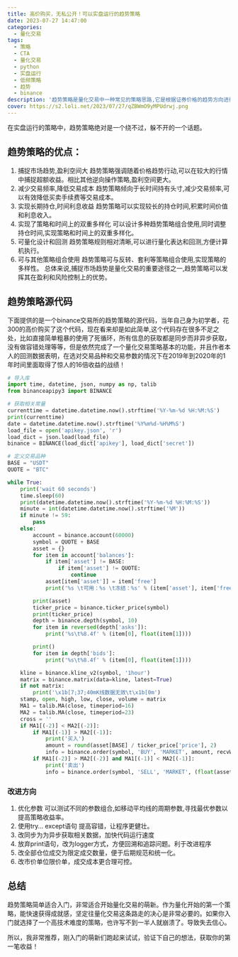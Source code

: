 ```yaml
---
title: 高价购买，无私公开！可以实盘运行的趋势策略
date: 2023-07-27 14:47:00
categories:
  - 量化交易
tags:
  - 策略
  - CTA
  - 量化交易
  - python
  - 实盘运行
  - 低频策略
  - 趋势
  - binance
description: '趋势策略是量化交易中一种常见的策略思路,它是根据证券价格的趋势方向进行买卖的策略。该策略的基本思想是“趋势是你的朋友”。'
cover: https://s2.loli.net/2023/07/27/qZBWmO9yMPUdrwj.png
---
```


在实盘运行的策略中，趋势策略绝对是一个绕不过，躲不开的一个话题。

## 趋势策略的优点：

1. 捕捉市场趋势,盈利空间大
    趋势策略强调随着价格趋势行动,可以在较大的行情中捕捉超额收益。相比其他逆向操作策略,盈利空间更大。
2.  减少交易频率,降低交易成本
    趋势策略倾向于长时间持有头寸,减少交易频率,可以有效降低买卖手续费等交易成本。
3. 实现长期持仓,时间利息收益
    趋势策略可以实现较长的持仓时间,积累时间价值和利息收入。
5. 实现了策略和时间上的双重多样化 
    可以设计多种趋势策略组合使用,同时调整持仓时间,实现策略和时间上的双重多样化。
6. 可量化设计和回测
    趋势策略规则相对清晰,可以进行量化表达和回测,方便计算机执行。
7. 可与其他策略组合使用
    趋势策略可与反转、套利等策略组合使用,实现策略的多样性。
    总体来说,捕捉市场趋势是量化交易的重要途径之一,趋势策略可以发挥其在盈利和风险控制上的优势。

## 趋势策略源代码

下面提供的是一个binance交易所的趋势策略的源代码，当年自己身为初学者，花300的高价购买了这个代码，现在看来却是如此简单,这个代码存在很多不足之处，比如直接简单粗暴的使用了死循环，所有信息的获取都是同步而非异步获取，没有做容错处理等等，但是依然完成了一个量化交易策略基本的功能，并且作者本人的回测数据表明，在选对交易品种和交易参数的情况下在2019年到2020年的1年时间里面取得了惊人的16倍收益的战绩！

```python
# 导入库
import time, datetime, json, numpy as np, talib
from binanceapipy3 import BINANCE

# 获取相关常量
currenttime = datetime.datetime.now().strftime('%Y-%m-%d %H:%M:%S')
print(currenttime)
date = datetime.datetime.now().strftime('%Y%m%d-%H%M%S')
load_file = open('apikey.json', 'r')
load_dict = json.load(load_file)
binance = BINANCE(load_dict['apikey'], load_dict['secret'])

# 定义交易品种
BASE = "USDT"
QUOTE = "BTC"

while True:
    print('wait 60 seconds')
    time.sleep(60)
    print(datetime.datetime.now().strftime('%Y-%m-%d %H:%M:%S'))
    minute = int(datetime.datetime.now().strftime('%M'))
    if minute != 59:
        pass
    else:
        account = binance.account(60000)
        symbol = QUOTE + BASE
        asset = {}
        for item in account['balances']:
            if item['asset'] != BASE:
                if item['asset'] != QUOTE:
                    continue
            asset[item['asset']] = item['free']
            print('%s \t可用：%s \t冻结：%s' % (item['asset'], item['free'], item['locked']))

        print(asset)
        ticker_price = binance.ticker_price(symbol)
        print(ticker_price)
        depth = binance.depth(symbol, 10)
        for item in reversed(depth['asks']):
            print('%s\t%8.4f' % (item[0], float(item[1])))

        print()
        for item in depth['bids']:
            print('%s\t%8.4f' % (item[0], float(item[1])))

    kline = binance.kline_v2(symbol, '1hour')
    matrix = binance.matrix(data=kline, latest=True)
    if not matrix:
        print('\x1b[7;37;40mK线数据无效\t\x1b[0m')
    stamp, open, high, low, close, volume = matrix
    MA1 = talib.MA(close, timeperiod=16)
    MA2 = talib.MA(close, timeperiod=23)
    cross = ''
    if MA1[(-2)] < MA2[(-2)]:
        if MA1[(-1)] > MA2[(-1)]:
            print('买入')
            amount = round(asset[BASE] / ticker_price['price'], 2)
            info = binance.order(symbol, 'BUY', 'MARKET', amount, recvWindow=60000)
        if MA1[(-2)] > MA2[(-2)] and MA1[(-1)] < MA2[(-1)]:
            print('卖出')
            info = binance.order(symbol, 'SELL', 'MARKET', (float(asset[QUOTE])), recvWindow=60000)
```

### 改进方向

1. 优化参数
    可以测试不同的参数组合,如移动平均线的周期参数,寻找最优参数以提高策略收益率。
2. 使用try… except语句 提高容错，让程序更健壮。
3. 改同步为为异步获取相关数据，加快代码运行速度
4. 放弃print语句，改为logger方式，方便回溯和追踪问题。利于改进程序
5. 改全部仓位成交为限定成交数量，便于后期规范和统一化。
6. 改市价单位限价单，成交成本更合理可控。

## 总结

趋势策略简单适合入门，非常适合开始量化交易的萌新。作为量化开始的第一个策略，能快速获得成就感，坚定往量化交易这条路走的决心是非常必要的。如果你入门就选择了一个高技术难度的策略，也许写不到一半人就崩溃了。导致失去信心。

所以，我非常推荐，刚入门的萌新们跑起来试试，验证下自己的想法，获取你的第一笔收益！
